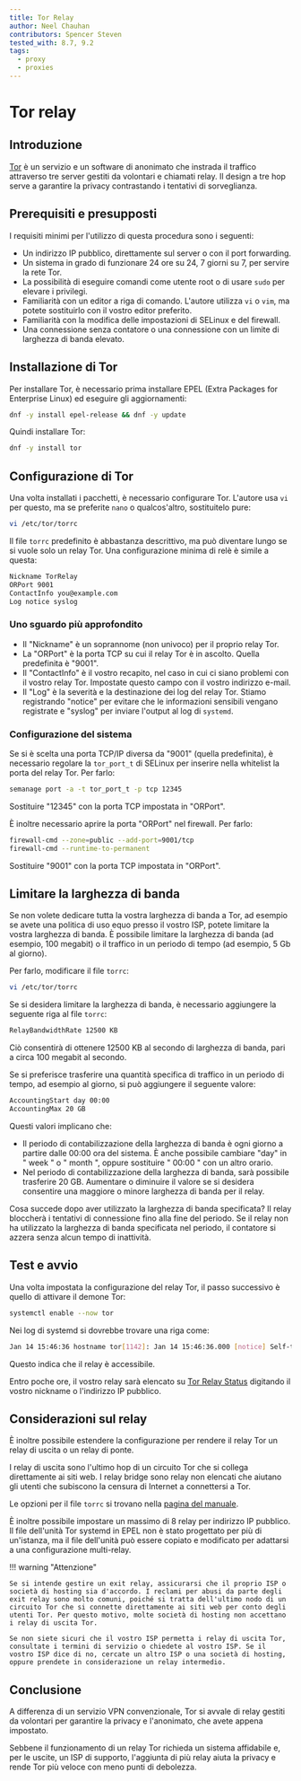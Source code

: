 ```yaml
---
title: Tor Relay
author: Neel Chauhan
contributors: Spencer Steven
tested_with: 8.7, 9.2
tags:
  - proxy
  - proxies
---
```


# Tor relay

## Introduzione

[Tor](https://www.torproject.org/) è un servizio e un software di anonimato che instrada il traffico attraverso tre server gestiti da volontari e chiamati relay. Il design a tre hop serve a garantire la privacy contrastando i tentativi di sorveglianza.

## Prerequisiti e presupposti

I requisiti minimi per l'utilizzo di questa procedura sono i seguenti:

- Un indirizzo IP pubblico, direttamente sul server o con il port forwarding.
- Un sistema in grado di funzionare 24 ore su 24, 7 giorni su 7, per servire la rete Tor.
- La possibilità di eseguire comandi come utente root o di usare `sudo` per elevare i privilegi.
- Familiarità con un editor a riga di comando. L'autore utilizza `vi` o `vim`, ma potete sostituirlo con il vostro editor preferito.
- Familiarità con la modifica delle impostazioni di SELinux e del firewall.
- Una connessione senza contatore o una connessione con un limite di larghezza di banda elevato.

## Installazione di Tor

Per installare Tor, è necessario prima installare EPEL (Extra Packages for Enterprise Linux) ed eseguire gli aggiornamenti:

```bash
dnf -y install epel-release && dnf -y update
```

Quindi installare Tor:

```bash
dnf -y install tor
```

## Configurazione di Tor

Una volta installati i pacchetti, è necessario configurare Tor. L'autore usa `vi` per questo, ma se preferite `nano` o qualcos'altro, sostituitelo pure:

```bash
vi /etc/tor/torrc
```

Il file `torrc` predefinito è abbastanza descrittivo, ma può diventare lungo se si vuole solo un relay Tor. Una configurazione minima di relè è simile a questa:

```bash
Nickname TorRelay
ORPort 9001
ContactInfo you@example.com
Log notice syslog
```

### Uno sguardo più approfondito

- Il "Nickname" è un soprannome (non univoco) per il proprio relay Tor.
- La "ORPort" è la porta TCP su cui il relay Tor è in ascolto. Quella predefinita è "9001".
- Il "ContactInfo" è il vostro recapito, nel caso in cui ci siano problemi con il vostro relay Tor. Impostate questo campo con il vostro indirizzo e-mail.
- Il "Log" è la severità e la destinazione dei log del relay Tor. Stiamo registrando "notice" per evitare che le informazioni sensibili vengano registrate e "syslog" per inviare l'output al log di `systemd`.

### Configurazione del sistema

Se si è scelta una porta TCP/IP diversa da "9001" (quella predefinita), è necessario regolare la `tor_port_t` di SELinux per inserire nella whitelist la porta del relay Tor. Per farlo:

```bash
semanage port -a -t tor_port_t -p tcp 12345
```

Sostituire "12345" con la porta TCP impostata in "ORPort".

È inoltre necessario aprire la porta "ORPort" nel firewall. Per farlo:

```bash
firewall-cmd --zone=public --add-port=9001/tcp
firewall-cmd --runtime-to-permanent
```

Sostituire "9001" con la porta TCP impostata in "ORPort".

## Limitare la larghezza di banda

Se non volete dedicare tutta la vostra larghezza di banda a Tor, ad esempio se avete una politica di uso equo presso il vostro ISP, potete limitare la vostra larghezza di banda. È possibile limitare la larghezza di banda (ad esempio, 100 megabit) o il traffico in un periodo di tempo (ad esempio, 5 Gb al giorno).

Per farlo, modificare il file `torrc`:

```bash
vi /etc/tor/torrc
```

Se si desidera limitare la larghezza di banda, è necessario aggiungere la seguente riga al file `torrc`:

```bash
RelayBandwidthRate 12500 KB
```

Ciò consentirà di ottenere 12500 KB al secondo di larghezza di banda, pari a circa 100 megabit al secondo.

Se si preferisce trasferire una quantità specifica di traffico in un periodo di tempo, ad esempio al giorno, si può aggiungere il seguente valore:

```bash
AccountingStart day 00:00
AccountingMax 20 GB
```

Questi valori implicano che:

- Il periodo di contabilizzazione della larghezza di banda è ogni giorno a partire dalle 00:00 ora del sistema. È anche possibile cambiare "day" in " week " o " month ", oppure sostituire " 00:00 " con un altro orario.
- Nel periodo di contabilizzazione della larghezza di banda, sarà possibile trasferire 20 GB. Aumentare o diminuire il valore se si desidera consentire una maggiore o minore larghezza di banda per il relay.

Cosa succede dopo aver utilizzato la larghezza di banda specificata? Il relay bloccherà i tentativi di connessione fino alla fine del periodo. Se il relay non ha utilizzato la larghezza di banda specificata nel periodo, il contatore si azzera senza alcun tempo di inattività.

## Test e avvio

Una volta impostata la configurazione del relay Tor, il passo successivo è quello di attivare il demone Tor:

```bash
systemctl enable --now tor
```

Nei log di systemd si dovrebbe trovare una riga come:

```bash
Jan 14 15:46:36 hostname tor[1142]: Jan 14 15:46:36.000 [notice] Self-testing indicates your ORPort A.B.C.D:9001 is reachable from the outside. Excellent. Publishing server descriptor.
```

Questo indica che il relay è accessibile.

Entro poche ore, il vostro relay sarà elencato su [Tor Relay Status](https://metrics.torproject.org/rs.html) digitando il vostro nickname o l'indirizzo IP pubblico.

## Considerazioni sul relay

È inoltre possibile estendere la configurazione per rendere il relay Tor un relay di uscita o un relay di ponte.

I relay di uscita sono l'ultimo hop di un circuito Tor che si collega direttamente ai siti web. I relay bridge sono relay non elencati che aiutano gli utenti che subiscono la censura di Internet a connettersi a Tor.

Le opzioni per il file `torrc` si trovano nella [pagina del manuale](https://2019.www.torproject.org/docs/tor-manual.html.en).

È inoltre possibile impostare un massimo di 8 relay per indirizzo IP pubblico. Il file dell'unità Tor systemd in EPEL non è stato progettato per più di un'istanza, ma il file dell'unità può essere copiato e modificato per adattarsi a una configurazione multi-relay.

!!! warning "Attenzione"

```
Se si intende gestire un exit relay, assicurarsi che il proprio ISP o società di hosting sia d'accordo. I reclami per abusi da parte degli exit relay sono molto comuni, poiché si tratta dell'ultimo nodo di un circuito Tor che si connette direttamente ai siti web per conto degli utenti Tor. Per questo motivo, molte società di hosting non accettano i relay di uscita Tor.

Se non siete sicuri che il vostro ISP permetta i relay di uscita Tor, consultate i termini di servizio o chiedete al vostro ISP. Se il vostro ISP dice di no, cercate un altro ISP o una società di hosting, oppure prendete in considerazione un relay intermedio.
```

## Conclusione

A differenza di un servizio VPN convenzionale, Tor si avvale di relay gestiti da volontari per garantire la privacy e l'anonimato, che avete appena impostato.

Sebbene il funzionamento di un relay Tor richieda un sistema affidabile e, per le uscite, un ISP di supporto, l'aggiunta di più relay aiuta la privacy e rende Tor più veloce con meno punti di debolezza.
